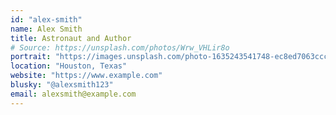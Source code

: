 ```yaml
---
id: "alex-smith"
name: Alex Smith
title: Astronaut and Author
# Source: https://unsplash.com/photos/Wrw_VHLir8o
portrait: "https://images.unsplash.com/photo-1635243541748-ec8ed7063ccc?ixlib=rb-4.0.3&ixid=M3wxMjA3fDB8MHxwaG90by1wYWdlfHx8fGVufDB8fHx8fA%3D%3D&auto=format&fit=crop&w=512&h=512&q=80"
location: "Houston, Texas"
website: "https://www.example.com"
blusky: "@alexsmith123"
email: alexsmith@example.com
---
```

